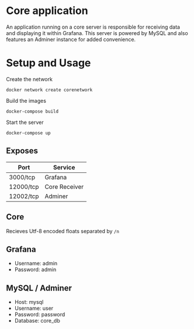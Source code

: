# Core application
An application running on a core server is responsible for receiving data and displaying it within Grafana. This server is powered by MySQL and also features an Adminer instance for added convenience.


# Setup and Usage

Create the network
```console
docker network create corenetwork
```

Build the images
```console
docker-compose build
```

Start the server
```console
docker-compose up
```

## Exposes

| Port      | Service       |
| --------- | ------------- |
| 3000/tcp  | Grafana       |
| 12000/tcp | Core Receiver |
| 12002/tcp | Adminer       |

## Core
Recieves Utf-8 encoded floats separated by `/n`

## Grafana
* Username: admin
* Password: admin

## MySQL / Adminer
* Host:     mysql
* Username: user
* Password: password
* Database: core_db

